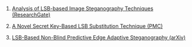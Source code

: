 

1. [Analysis of LSB-based Image Steganography Techniques (ResearchGate)](https://www.researchgate.net/publication/224074162_Analysis_of_LSB_based_image_steganography_techniques)  

2. [A Novel Secret Key-Based LSB Substitution Technique (PMC)](https://pmc.ncbi.nlm.nih.gov/articles/PMC11695990/)  

3. [LSB-Based Non-Blind Predictive Edge Adaptive Steganography (arXiv)](https://arxiv.org/abs/2201.01277)  
  


